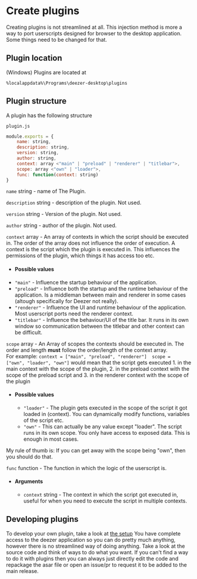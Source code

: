 # Create plugins
Creating plugins is not streamlined at all. This injection method is more a way to port userscripts designed for browser to the desktop application. Some things need to be changed for that.

## Plugin location
(Windows) Plugins are located at 
```
%localappdata%\Programs\deezer-desktop\plugins
```

## Plugin structure
A plugin has the following structure

`plugin.js`
```js
module.exports = {
    name: string,
    description: string,
    version: string,
    author: string,
    context: array <"main" | "preload" | "renderer" | "titlebar">,
    scope: array <"own" | "loader">,
    func: function(context: string)
}
```

`name` string - name of The Plugin.

`description` string - description of the plugin. Not used.

`version` string - Version of the plugin. Not used.

`author` string - author of the plugin. Not used.

`context` array - An array of contexts in which the script should be executed in. The order of the array does not influence the order of execution. A context is the script which the plugin is executed in. This influences the permissions of the plugin, which things it has access too etc.
- #### Possible values
- `"main"` - Influence the startup behaviour of the application.
- `"preload"` - Influence both the startup and the runtime behaviour of the application. Is a middleman between main and renderer in some cases (altough specifically for Deezer not really).
- `"renderer"` - Influence the UI and runtime behaviour of the application. Most userscript ports need the renderer context.
- `"titlebar"` - Influence the behaviour/UI of the title bar. It runs in its own window so communication between the titlebar and other context can be difficult.

`scope` array - An Array of scopes the contexts should be executed in. The order and length **must** follow the order/length of the context array.\
For example: `context = ["main", "preload", "renderer"]  scope = ["own", "loader", "own"]` would mean that the script gets executed 1. in the main context with the scope of the plugin, 2. in the preload context with the scope of the preload script and 3. in the renderer context with the scope of the plugin
- #### Possible values
    - `"loader"` - The plugin gets executed in the scope of the script it got loaded in (context). You can dynamically modify functions, variables of the script etc.
    - `"own"` - This can actually be any value except "loader". The script runs in its own scope. You only have access to exposed data. This is enough in most cases.

My rule of thumb is: If you can get away with the scope being "own", then you should do that.

`func` function - The function in which the logic of the userscript is.
- #### Arguments
    - `context` string - The context in which the script got executed in, useful for when you need to execute the script in multiple contexts.

## Developing plugins
To develop your own plugin, take a look at [the setup](https://github.com/bababoi-2/deezer-desktop-app-injection/blob/main/docs/setup.md)
You have complete access to the deezer application so you can do pretty much anything, however there is no streamlined way of doing anything. 
Take a look at the source code and think of ways to do what you want. 
If you can't find a way to do it with plugins then you can always just directly edit the code and repackage the asar file or open an issue/pr to request it to be added to the main release.
